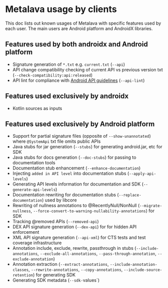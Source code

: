 # Metalava usage by clients

This doc lists out known usages of Metalava with specific features used by each user. The main users are Android
platform and AndroidX libraries.

## Features used by both androidx and Android platform
- Signature generation of `*.txt` e.g. `current.txt` (`--api`)
- API change compatibility checking of current API vs previous version txt (`--check-compatibility:api:released`)
- API lint for compliance with [Android API guidelines](https://s.android.com/api-guidelines) (`--api-lint`)

## Features used exclusively by androidx
- Kotlin sources as inputs

## Features used exclusively by Android platform
- Support for partial signature files (opposite of `--show-unannotated`) where `@SystemApi` txt file omits public APIs
- Java stubs for jar generation (`--stubs`) for generating android.jar, etc for SDK
- Java stubs for docs generation (`--doc-stubs`) for passing to documentation tools
- Documentation stub enhancement (`--enhance-documentation`)
- Injecting `added in API level` into documentation stubs (`--apply-api-levels`)
- Generating API levels information for documentation and SDK (`--generate-api-levels`)
- Documentation rewriting for documentation stubs (`--replace-documentation`) used by libcore
- Rewriting of nullness annotations to @RecentlyNull/NonNull (`--migrate-nullness`,
`--force-convert-to-warning-nullability-annotations`) for SDK
- Tracking @removed APIs (`--removed-api`)
- DEX API signature generation (`--dex-api`) for for hidden API enforcement
- XML API signature generation (`--api-xml`) for CTS tests and test coverage infrastructure
- Annotation include, exclude, rewrite, passthrough in stubs (`--include-annotations`, `--exclude-all-annotations`,
`--pass-through-annotation`, `--exclude-annotation`)
- Annotation extraction (`--extract-annotations`, `--include-annotation-classes`, `--rewrite-annotations`,
`--copy-annotations`, `--include-source-retention`) for generating SDK
- Generating SDK metadata (`--sdk-`values`)

